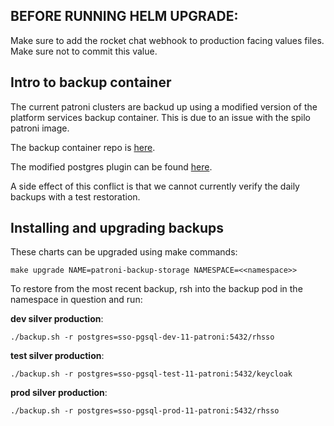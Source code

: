 
## **BEFORE RUNNING HELM UPGRADE:**

Make sure to add the rocket chat webhook to production facing values files.  Make sure not to commit this value.

## Intro to backup container

The current patroni clusters are backud up using a modified version of the platform services backup container.  This is due to an issue with the spilo patroni image.

The backup container repo is [here](https://github.com/BCDevOps/backup-container).

The modified postgres plugin can be found [here](https://github.com/bcgov/sso-keycloak/blob/dev/docker/backup-container/backup.postgres.plugin).

A side effect of this conflict is that we cannot currently verify the daily backups with a test restoration.

## Installing and upgrading backups

These charts can be upgraded using make commands:

`make upgrade NAME=patroni-backup-storage NAMESPACE=<<namespace>>`

To restore from the most recent backup, rsh into the backup pod in the namespace in question and run:

**dev silver production**:

`./backup.sh -r postgres=sso-pgsql-dev-11-patroni:5432/rhsso`

**test silver production**:

`./backup.sh -r postgres=sso-pgsql-test-11-patroni:5432/keycloak`

**prod silver production**:

`./backup.sh -r postgres=sso-pgsql-prod-11-patroni:5432/rhsso`
